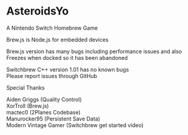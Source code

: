 # AsteroidsYo
A Nintendo Switch Homebrew Game  

Brew.js is Node.js for embedded devices  

Brew.js version has many bugs including performance issues and also  
Freezes when docked so it has been abandoned  

Switchbrew C++ version 1.01 has no known bugs  
Please report issues through GitHub  



Special Thanks  

Aiden Griggs (Quality Control)  
XorTroll (Brew.js)  
mactec0 (2Planes Codebase)  
Manurocker95 (Persistent Save Data)  
Modern Vintage Gamer (Switchbrew get started video)  




